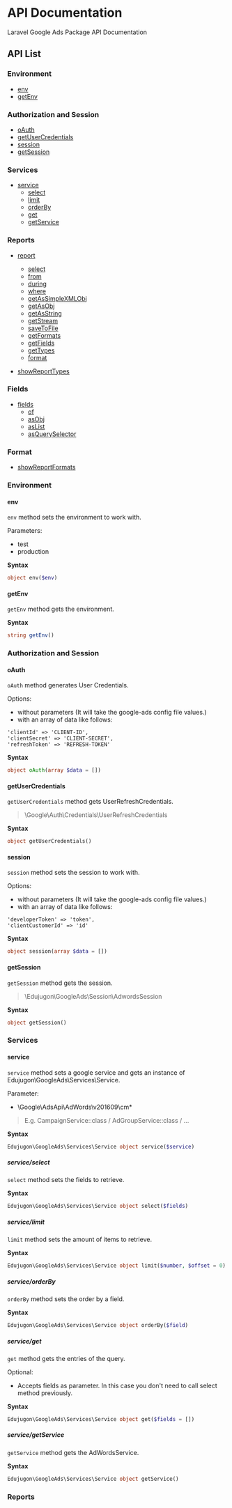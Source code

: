 #   API Documentation

Laravel Google Ads Package API Documentation

## API List

### Environment

- [env](https://edujugon.github.io/API-Documentation.md#env)
- [getEnv](https://edujugon.github.io/API-Documentation.md#getenv)

### Authorization and Session

- [oAuth](https://edujugon.github.io/API-Documentation.md#oauth)
- [getUserCredentials](https://edujugon.github.io/API-Documentation.md#getusercredentials)
- [session](https://edujugon.github.io/API-Documentation.md#session)
- [getSession](https://edujugon.github.io/API-Documentation.md#getsession)

### Services

- [service](https://edujugon.github.io/API-Documentation.md#service)
    - [select](https://edujugon.github.io/API-Documentation.md#serviceselect)
    - [limit](https://edujugon.github.io/API-Documentation.md#servicelimit)
    - [orderBy](https://edujugon.github.io/API-Documentation.md#serviceorderby)
    - [get](https://edujugon.github.io/API-Documentation.md#serviceget)
    - [getService](https://edujugon.github.io/API-Documentation.md#servicegetservice)
    
### Reports

- [report](https://edujugon.github.io/API-Documentation.md#report)
    - [select](https://edujugon.github.io/API-Documentation.md#reportselect)
    - [from](https://edujugon.github.io/API-Documentation.md#reportfrom)
    - [during](https://edujugon.github.io/API-Documentation.md#reportduring)
    - [where](https://edujugon.github.io/API-Documentation.md#reportwhere)
    - [getAsSimpleXMLObj](https://edujugon.github.io/API-Documentation.md#reportgetassimplexmlobj)
    - [getAsObj](https://edujugon.github.io/API-Documentation.md#reportgetasobj)
    - [getAsString](https://edujugon.github.io/API-Documentation.md#reportgetasstring)
    - [getStream](https://edujugon.github.io/API-Documentation.md#reportgetstream)
    - [saveToFile](https://edujugon.github.io/API-Documentation.md#reportsavetofile)
    - [getFormats](https://edujugon.github.io/API-Documentation.md#reportgetformats)
    - [getFields](https://edujugon.github.io/API-Documentation.md#reportgetfields)
    - [getTypes](https://edujugon.github.io/API-Documentation.md#reportgettypes)
    - [format](https://edujugon.github.io/API-Documentation.md#reportformat)
    
- [showReportTypes](https://edujugon.github.io/API-Documentation.md#showreporttypes)

### Fields

- [fields](https://edujugon.github.io/API-Documentation.md#fields)
    - [of](https://edujugon.github.io/API-Documentation.md#fieldsof)
    - [asObj](https://edujugon.github.io/API-Documentation.md#fieldsasobj)
    - [asList](https://edujugon.github.io/API-Documentation.md#fieldsaslist)
    - [asQuerySelector](https://edujugon.github.io/API-Documentation.md#fieldsasqueryselector)
    
### Format

- [showReportFormats](https://edujugon.github.io/API-Documentation.md#showreportformats)
  

### Environment

#### env

`env` method sets the environment to work with.

Parameters:

*   test
*   production

**Syntax**

```php
object env($env)
```

#### getEnv

`getEnv` method gets the environment.

**Syntax**

```php
string getEnv()
```

### Authorization and Session

#### oAuth

`oAuth` method generates User Credentials.

Options:

*   without parameters (It will take the google-ads config file values.)
*   with an array of data like follows:
```
'clientId' => 'CLIENT-ID',
'clientSecret' => 'CLIENT-SECRET',
'refreshToken' => 'REFRESH-TOKEN'
```

**Syntax**

```php
object oAuth(array $data = [])
```

#### getUserCredentials

`getUserCredentials` method gets UserRefreshCredentials.
>   \Google\Auth\Credentials\UserRefreshCredentials

**Syntax**

```php
object getUserCredentials()
```

#### session

`session` method sets the session to work with.

Options:

*   without parameters (It will take the google-ads config file values.)
*   with an array of data like follows:
```
'developerToken' => 'token',
'clientCustomerId' => 'id'
```

**Syntax**

```php
object session(array $data = [])
```

#### getSession

`getSession` method gets the session.
>   \Edujugon\GoogleAds\Session\AdwordsSession

**Syntax**

```php
object getSession()
```

### Services
    
#### service

`service` method sets a google service and gets an instance of Edujugon\GoogleAds\Services\Service.

Parameter:

*   \Google\AdsApi\AdWords\v201609\cm\*
>   E.g. CampaignService::class / AdGroupService::class / ...

**Syntax**

```php
Edujugon\GoogleAds\Services\Service object service($service)
```

##### service/select

`select` method sets the fields to retrieve.

**Syntax**

```php
Edujugon\GoogleAds\Services\Service object select($fields)
```

##### service/limit

`limit` method sets the amount of items to retrieve.

**Syntax**

```php
Edujugon\GoogleAds\Services\Service object limit($number, $offset = 0)
```

##### service/orderBy

`orderBy` method sets the order by a field.

**Syntax**

```php
Edujugon\GoogleAds\Services\Service object orderBy($field)
```

##### service/get

`get` method gets the entries of the query.

Optional:

*   Accepts fields as parameter. In this case you don't need to call select method previously.

**Syntax**

```php
Edujugon\GoogleAds\Services\Service object get($fields = [])
```

##### service/getService

`getService` method gets the AdWordsService.

**Syntax**

```php
Edujugon\GoogleAds\Services\Service object getService()
```

### Reports
